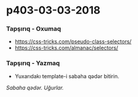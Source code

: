 # p403-03-03-2018

### Tapşırıq - Oxumaq
- https://css-tricks.com/pseudo-class-selectors/
- https://css-tricks.com/almanac/selectors/

### Tapşırıq - Yazmaq
- Yuxarıdakı template-i sabaha qədər bitirin.

*Sabaha qədər. Uğurlar.*
